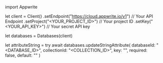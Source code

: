 import Appwrite

let client = Client()
    .setEndpoint("https://cloud.appwrite.io/v1") // Your API Endpoint
    .setProject("&lt;YOUR_PROJECT_ID&gt;") // Your project ID
    .setKey("&lt;YOUR_API_KEY&gt;") // Your secret API key

let databases = Databases(client)

let attributeString = try await databases.updateStringAttribute(
    databaseId: "<DATABASE_ID>",
    collectionId: "<COLLECTION_ID>",
    key: "",
    required: false,
    default: "<DEFAULT>"
)

